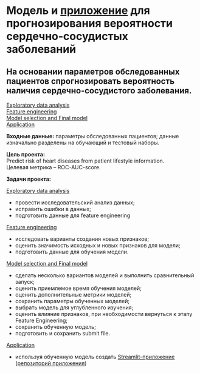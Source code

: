 # Модель и [приложение](https://github.com/Nanobelka/cardiovascular_disease_prediction) для прогнозирования вероятности сердечно-сосудистых заболеваний  

## На основании параметров обследованных пациентов спрогнозировать вероятность наличия сердечно-сосудистого заболевания.

[Exploratory data analysis](https://github.com/Nanobelka/Yandex_Praktikum/blob/main/cardio/Cardio_1_EDA.ipynb)  
[Feature engineering](https://github.com/Nanobelka/Yandex_Praktikum/blob/main/cardio/Cardio_2_FE.ipynb)  
[Model selection and Final model](https://github.com/Nanobelka/Yandex_Praktikum/blob/main/cardio/Cardio_4_Model_Selection_XGBC.ipynb)  
[Application](https://cardiovascular-disease-prediction.streamlit.app/)

**Входные данные:** параметры обследованных пациентов; данные изначально разделены на обучающий и тестовый наборы.

**Цель проекта:**  
Predict risk of heart diseases from patient lifestyle information.  
Целевая метрика – ROC-AUC-score.

**Задачи проекта:** 

[Exploratory data analysis](https://github.com/Nanobelka/Yandex_Praktikum/blob/main/cardio/Cardio_1_EDA.ipynb)  
- провести исследовательский анализ данных;  
- исправить ошибки в данных;  
- подготовить данные для feature engineering  

[Feature engineering](https://github.com/Nanobelka/Yandex_Praktikum/blob/main/cardio/Cardio_2_FE.ipynb)  
- исследовать варианты создания новых признаков;  
- оценить значимость исходных и новых признаков для модели;  
- подготовить данные для обучения модели.  

[Model selection and Final model](https://github.com/Nanobelka/Yandex_Praktikum/blob/main/cardio/Cardio_4_Model_Selection_XGBC.ipynb)  
- сделать несколько вариантов моделей и выполнить сравнительный запуск;  
- оценить приемлемое время обучения моделей;  
- оценить дополнительные метрики моделей;  
- сохранить параметры обученных моделей;  
- выбрать модель для углубленного изучения;  
- оценить влияние признаков, при необходимости вернуться к этапу Feature Engineering;  
- сохранить обученную модель;  
- подготовить и сохранить submit file.

[Application](https://github.com/Nanobelka/cardiovascular_disease_prediction/blob/main/Cardio_Streamlit.py)
- используя обученную модель создать [Streamlit-приложение]((https://cardiovascular-disease-prediction.streamlit.app/)) ([репозиторий приложения](https://github.com/Nanobelka/cardiovascular_disease_prediction))

